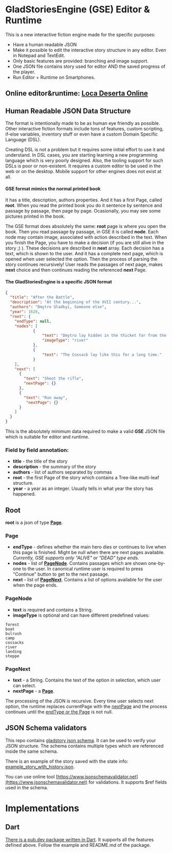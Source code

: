 # GladStoriesEngine (GSE) Editor & Runtime

This is a new interactive fiction engine made for the specific purposes:

- Have a human readable JSON
- Make it possible to edit the interactive story structure in any editor. Even in Notepad and TextEdit.
- Only basic features are provided: branching and image support.
- One JSON file contains story used for editor AND the saved progress of the player.
- Run Editor + Runtime on Smartphones.

## Online editor&runtime: [Loca Deserta Online](https://locadeserta.com/index_en.html)

## Human Readable JSON Data Structure

The format is intentionally made to be as human eye friendly as possible. Other interactive fiction formats include tons of features, custom scripting, if-else variables, inventory stuff or even have a custom Domain Specific Language (DSL).

Creating DSL is not a problem but it requires some initial effort to use it and understand. In DSL cases, you are starting learning a new programming language which is very poorly designed. Also, the tooling support for such DSLs is poor or non-existent. It requires a custom editor to be used in the web or on the desktop. Mobile support for other engines does not exist at all.

#### GSE format mimics the normal printed book
It has a title, description, authors properties. And it has a first Page, called **root**. When you read the printed book you do it sentence by sentence and passage by passage, then page by page. Ocasionally, you may see some pictures printed in the book.

The GSE format does absolutely the same: **root** page is where you open the book. Then you read passage by passage, in GSE it is called **node**. Each node may contain image, associated with action described in the text. When you finish the Page, you have to make a decision (if you are still alive in the story ;) ). These decisions are described in **next** array. Each decision has a text, which is shown to the user. And it has a complete next page, which is opened when user selected the option. Then the process of parsing the story continues recursively! User reads the passages of next page, makes **next** choice and then continues reading the referenced **next** Page.

#### The **GladStoriesEngine** is a specific JSON format

```json
{
  "title": "After the Battle",
  "description": "At the beginning of the XVII century...",
  "authors": "Dmytro Gladkyi, Someone else",
  "year": 1628,
  "root": {
    "endType": null,
    "nodes": [
            {
                "text": "Dmytro lay hidden in the thicket far from the water",
                "imageType": "river"
            },
            {
                "text": "The Cossack lay like this for a long time."
            }
    ],
    "next": [
      {
        "text": "Shoot the rifle",
        "nextPage": {}
      },
      {
        "text": "Run away",
         "nextPage": {}
      }
    ]
  }
}
```

This is the absolutely minimum data required to make a valid **GSE** JSON file which is suitable for editor and runtime.

### Field by field annotation:

- **title** - the title of the story
- **description** - the summary of the story
- **authors** - list of authors separated by commas
- **root** - the first Page of the story which contains a Tree-like multi-leaf structure.
- **year** - a year as an integer. Usually tells in what year the story has happened.

## Root
**root** is a json of type [**Page**](#Page).

### Page
- **endType** - defines whether the main hero dies or continues to live when this page is finished. Might be null when there are next pages available. *Currently, GSE supports only "ALIVE" or "DEAD" type ends.*
- **nodes** - list of [**PageNode**](#PageNode). Contains passages which are shown one-by-one to the user. In canonical runtime user is required to press "Continue" button to get to the next passage.
- **next** - list of [**PageNext**](#PageNext). Contains a list of options available for the user when the page ends.

### PageNode
- **text** is required and contains a String.
- **imageType** is optional and can have different predefined values: 

```
forest
boat
bulrush
camp
cossacks
river
landing
steppe
```

### PageNext
- **text** - a String. Contains the text of the option in selection, which user can select.
- **nextPage** - a [**Page**](#Page).

The processing of the JSON is recursive. Every time user selects next option, the runtime replaces currentPage with the [nextPage](#PageNext) and the process continues until the [endType or the Page](#Page) is not null.

## JSON Schema validators
This repo contains [gladstory json schema](./gladstory.schema.json). It can be used to verify your JSON structure. The schema contains multiple types which are referenced inside the same schema.

There is an example of the story saved with the state info:
[example_story_with_history.json](./example_story_with_history.json).

You can use online tool [https://www.jsonschemavalidator.net](https://www.jsonschemavalidator.net) for validations. It supports $ref fields used in the schema.

# Implementations

## Dart

[There is a pub.dev package written in Dart](https://pub.dev/packages/gladstoriesengine). It supports all the features defined above. Follow the example and README.md of the package.